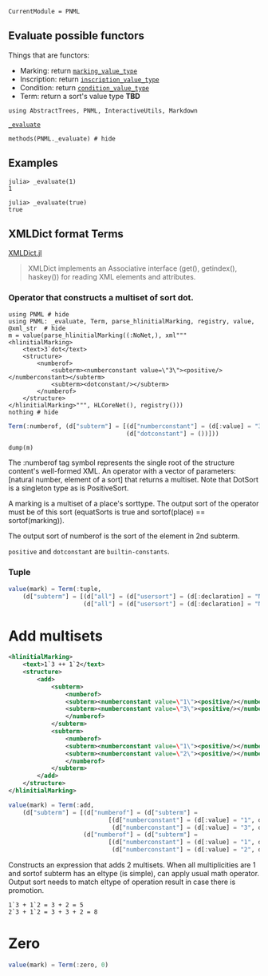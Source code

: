 ```@meta
CurrentModule = PNML
```

## Evaluate possible functors

Things that are functors:
  - Marking: return [`marking_value_type`](@ref)
  - Inscription: return [`inscription_value_type`](@ref)
  - Condition: return [`condition_value_type`](@ref)
  - Term: return a sort's value type **TBD**

```@setup methods
using AbstractTrees, PNML, InteractiveUtils, Markdown
```

[`_evaluate`](@ref)
```@example methods
methods(PNML._evaluate) # hide
```

## Examples

```jldoctest; setup=(using PNML: _evaluate, Term)
julia> _evaluate(1)
1

julia> _evaluate(true)
true
```
## XMLDict format Terms
[XMLDict.jl](https://github.com/JuliaCloud/XMLDict.jl)

> XMLDict implements an Associative interface (get(), getindex(), haskey())
> for reading XML elements and attributes.

### Operator that constructs a multiset of sort dot.

```@example evaluates
using PNML # hide
using PNML: _evaluate, Term, parse_hlinitialMarking, registry, value, @xml_str  # hide
m = value(parse_hlinitialMarking((:NoNet,), xml"""
<hlinitialMarking>
    <text>3`dot</text>
    <structure>
        <numberof>
            <subterm><numberconstant value=\"3\"><positive/></numberconstant></subterm>
            <subterm><dotconstant/></subterm>
        </numberof>
    </structure>
</hlinitialMarking>""", HLCoreNet(), registry()))
nothing # hide
```

```julia
Term(:numberof,	(d["subterm"] = [(d["numberconstant"] = (d[:value] = "3", d["positive"] = ())),
                                 (d["dotconstant"] = ())]))
```
```@example evaluates
dump(m)
```
The :numberof tag symbol represents the single root of the structure content's well-formed XML. An operator with a vector of parameters: [natural number, element of a sort] that returns a multiset. Note that DotSort is a singleton type as is PositiveSort.

A marking is a multiset of a place's sorttype. The output sort of the operator must be of this sort (equatSorts is true and sortof(place) == sortof(marking)).

The output sort of numberof is the sort of the element in 2nd subterm.

`positive` and `dotconstant` are `builtin-constants`.

### Tuple

```julia
value(mark) = Term(:tuple,
    (d["subterm"] = [(d["all"] = (d["usersort"] = (d[:declaration] = "N1"))),
                     (d["all"] = (d["usersort"] = (d[:declaration] = "N2")))]))
```
# Add multisets

```xml
<hlinitialMarking>
    <text>1`3 ++ 1`2</text>
    <structure>
        <add>
            <subterm>
                <numberof>
                <subterm><numberconstant value=\"1\"><positive/></numberconstant></subterm>
                <subterm><numberconstant value=\"3\"><positive/></numberconstant></subterm>
                </numberof>
            </subterm>
            <subterm>
                <numberof>
                <subterm><numberconstant value=\"1\"><positive/></numberconstant></subterm>
                <subterm><numberconstant value=\"2\"><positive/></numberconstant></subterm>
                </numberof>
            </subterm>
        </add>
    </structure>
</hlinitialMarking>
```

```julia
value(mark) = Term(:add,
    (d["subterm"] = [(d["numberof"] = (d["subterm"] =
                            [(d["numberconstant"] = (d[:value] = "1", d["positive"] = ())),
                             (d["numberconstant"] = (d[:value] = "3", d["positive"] = ()))])),
                     (d["numberof"] = (d["subterm"] =
                            [(d["numberconstant"] = (d[:value] = "1", d["positive"] = ())),
                             (d["numberconstant"] = (d[:value] = "2", d["positive"] = ()))]))]))

```

Constructs an expression that adds 2 multisets.
When all multiplicities are 1 and sortof subterm has an eltype (is simple), can apply usual math operator.
Output sort needs to match eltype of operation result in case there is promotion.

```
1`3 + 1`2 = 3 + 2 = 5
2`3 + 1`2 = 3 + 3 + 2 = 8
```
# Zero
```julia
value(mark) = Term(:zero, 0)
```
